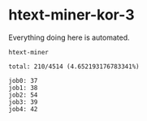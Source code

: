 # htext-miner-kor-3

Everything doing here is automated.

```
htext-miner

total: 210/4514 (4.652193176783341%)

job0: 37
job1: 38
job2: 54
job3: 39
job4: 42
```